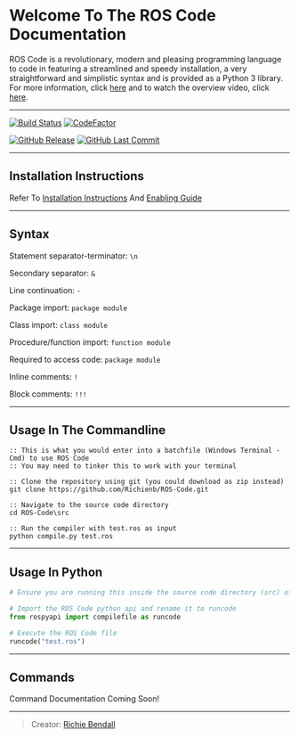# Welcome To The ROS Code Documentation

ROS Code is a revolutionary, modern and pleasing programming language to code in featuring a streamlined and speedy installation, a  very straightforward and simplistic syntax and is provided as a Python 3 library. For more information, click [here](https://www.ros-code.ga) and to watch the overview video, click [here](https://www.ros-code.ga/Watch).
___

[![Build Status](https://img.shields.io/travis/Richienb/ROS-Code.svg?longCache=true&style=for-the-badge)](https://travis-ci.org/Richienb/ROS-Code) [![CodeFactor](https://www.codefactor.io/repository/github/richienb/ros-code/badge?longCache=true&style=for-the-badge)](https://www.codefactor.io/repository/github/richienb/ros-code)

[![GitHub Release](https://img.shields.io/github/release/Richienb/ROS-Code.svg?longCache=true&style=for-the-badge)](https://github.com/Richienb/ROS-Code/releases) [![GitHub Last Commit](https://img.shields.io/github/last-commit/Richienb/ROS-Code.svg?longCache=true&style=for-the-badge)](https://github.com/Richienb/ROS-Code/commits/master)

___

## Installation Instructions

Refer To [Installation Instructions](https://github.com/Richienb/ROS-Code/wiki/Installation) And [Enabling Guide](https://github.com/Richienb/ROS-Code/wiki/Enable)

___

## Syntax

Statement separator-terminator: `\n`

Secondary separator: `&`

Line continuation: `-`

Package import: `package module`

Class import: `class module`

Procedure/function import: `function module`

Required to access code: `package module`

Inline comments: `!`

Block comments: `!!!`

___

## Usage In The Commandline

```batchfile
:: This is what you would enter into a batchfile (Windows Terminal - Cmd) to use ROS Code
:: You may need to tinker this to work with your terminal

:: Clone the repository using git (you could download as zip instead)
git clone https://github.com/Richienb/ROS-Code.git

:: Navigate to the source code directory
cd ROS-Code\src

:: Run the compiler with test.ros as input
python compile.py test.ros
```

___

## Usage In Python

```python
# Ensure you are running this inside the source code directory (src) of the project

# Import the ROS Code python api and rename it to runcode
from rospyapi import compilefile as runcode

# Execute the ROS Code file
runcode("test.ros")
```

___

## Commands

Command Documentation Coming Soon!

___

> Creator: [Richie Bendall](https://www.richie-bendall.ml)
